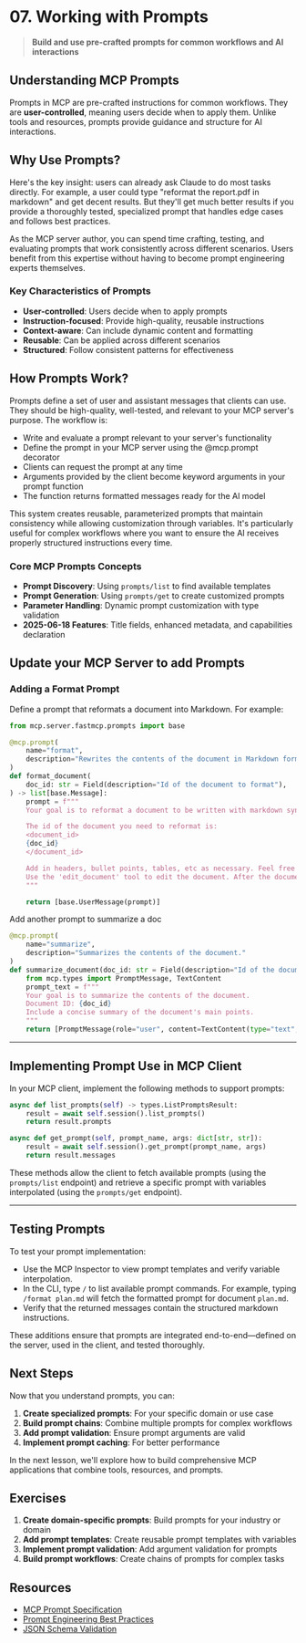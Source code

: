 # 07. Working with Prompts

> **Build and use pre-crafted prompts for common workflows and AI interactions**

## Understanding MCP Prompts

Prompts in MCP are pre-crafted instructions for common workflows. They are **user-controlled**, meaning users decide when to apply them. Unlike tools and resources, prompts provide guidance and structure for AI interactions.

## Why Use Prompts?

Here's the key insight: users can already ask Claude to do most tasks directly. For example, a user could type "reformat the report.pdf in markdown" and get decent results. But they'll get much better results if you provide a thoroughly tested, specialized prompt that handles edge cases and follows best practices.

As the MCP server author, you can spend time crafting, testing, and evaluating prompts that work consistently across different scenarios. Users benefit from this expertise without having to become prompt engineering experts themselves.

### Key Characteristics of Prompts

- **User-controlled**: Users decide when to apply prompts
- **Instruction-focused**: Provide high-quality, reusable instructions
- **Context-aware**: Can include dynamic content and formatting
- **Reusable**: Can be applied across different scenarios
- **Structured**: Follow consistent patterns for effectiveness

## How Prompts Work?

Prompts define a set of user and assistant messages that clients can use. They should be high-quality, well-tested, and relevant to your MCP server's purpose. The workflow is:

- Write and evaluate a prompt relevant to your server's functionality
- Define the prompt in your MCP server using the @mcp.prompt decorator
- Clients can request the prompt at any time
- Arguments provided by the client become keyword arguments in your prompt function
- The function returns formatted messages ready for the AI model

This system creates reusable, parameterized prompts that maintain consistency while allowing customization through variables. It's particularly useful for complex workflows where you want to ensure the AI receives properly structured instructions every time.

### **Core MCP Prompts Concepts**
- **Prompt Discovery**: Using `prompts/list` to find available templates
- **Prompt Generation**: Using `prompts/get` to create customized prompts
- **Parameter Handling**: Dynamic prompt customization with type validation
- **2025-06-18 Features**: Title fields, enhanced metadata, and capabilities declaration


## Update your MCP Server to add Prompts

### Adding a Format Prompt

Define a prompt that reformats a document into Markdown. For example:

```python
from mcp.server.fastmcp.prompts import base

@mcp.prompt(
    name="format",
    description="Rewrites the contents of the document in Markdown format.",
)
def format_document(
    doc_id: str = Field(description="Id of the document to format"),
) -> list[base.Message]:
    prompt = f"""
    Your goal is to reformat a document to be written with markdown syntax.

    The id of the document you need to reformat is:
    <document_id>
    {doc_id}
    </document_id>

    Add in headers, bullet points, tables, etc as necessary. Feel free to add in extra text, but don't change the meaning of the report.
    Use the 'edit_document' tool to edit the document. After the document has been edited, respond with the final version of the doc. Don't explain your changes.
    """

    return [base.UserMessage(prompt)]
```

Add another prompt to summarize a doc
```python
@mcp.prompt(
    name="summarize",
    description="Summarizes the contents of the document."
)
def summarize_document(doc_id: str = Field(description="Id of the document to summarize")) -> list:
    from mcp.types import PromptMessage, TextContent
    prompt_text = f"""
    Your goal is to summarize the contents of the document.
    Document ID: {doc_id}
    Include a concise summary of the document's main points.
    """
    return [PromptMessage(role="user", content=TextContent(type="text", text=prompt_text))]
```

---

## Implementing Prompt Use in MCP Client

In your MCP client, implement the following methods to support prompts:

```python
async def list_prompts(self) -> types.ListPromptsResult:
    result = await self.session().list_prompts()
    return result.prompts

async def get_prompt(self, prompt_name, args: dict[str, str]):
    result = await self.session().get_prompt(prompt_name, args)
    return result.messages
```

These methods allow the client to fetch available prompts (using the `prompts/list` endpoint) and retrieve a specific prompt with variables interpolated (using the `prompts/get` endpoint).

---

## Testing Prompts

To test your prompt implementation:

- Use the MCP Inspector to view prompt templates and verify variable interpolation.
- In the CLI, type `/` to list available prompt commands. For example, typing `/format plan.md` will fetch the formatted prompt for document `plan.md`.
- Verify that the returned messages contain the structured markdown instructions.

These additions ensure that prompts are integrated end-to-end—defined on the server, used in the client, and tested thoroughly.

## Next Steps

Now that you understand prompts, you can:

1. **Create specialized prompts**: For your specific domain or use case
2. **Build prompt chains**: Combine multiple prompts for complex workflows
3. **Add prompt validation**: Ensure prompt arguments are valid
4. **Implement prompt caching**: For better performance

In the next lesson, we'll explore how to build comprehensive MCP applications that combine tools, resources, and prompts.

## Exercises

1. **Create domain-specific prompts**: Build prompts for your industry or domain
2. **Add prompt templates**: Create reusable prompt templates with variables
3. **Implement prompt validation**: Add argument validation for prompts
4. **Build prompt workflows**: Create chains of prompts for complex tasks

## Resources

- [MCP Prompt Specification](https://modelcontextprotocol.io/specification/2025-06-18#prompts)
- [Prompt Engineering Best Practices](https://www.anthropic.com/index/prompting-guide)
- [JSON Schema Validation](https://json-schema.org/learn/getting-started-step-by-step) 